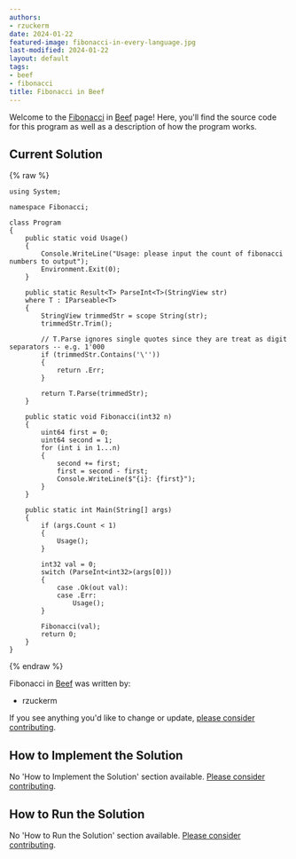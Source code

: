 ```yaml
---
authors:
- rzuckerm
date: 2024-01-22
featured-image: fibonacci-in-every-language.jpg
last-modified: 2024-01-22
layout: default
tags:
- beef
- fibonacci
title: Fibonacci in Beef
---
```


Welcome to the [Fibonacci](https://sampleprograms.io/projects/fibonacci) in [Beef](https://sampleprograms.io/languages/beef) page! Here, you'll find the source code for this program as well as a description of how the program works.

## Current Solution

{% raw %}

```beef
using System;

namespace Fibonacci;

class Program
{
    public static void Usage()
    {
        Console.WriteLine("Usage: please input the count of fibonacci numbers to output");
        Environment.Exit(0);
    }

    public static Result<T> ParseInt<T>(StringView str)
    where T : IParseable<T>
    {
        StringView trimmedStr = scope String(str);
        trimmedStr.Trim();

        // T.Parse ignores single quotes since they are treat as digit separators -- e.g. 1'000
        if (trimmedStr.Contains('\''))
        {
            return .Err;
        }

        return T.Parse(trimmedStr);
    }

    public static void Fibonacci(int32 n)
    {
        uint64 first = 0;
        uint64 second = 1;
        for (int i in 1...n)
        {
            second += first;
            first = second - first;
            Console.WriteLine($"{i}: {first}");
        }
    }

    public static int Main(String[] args)
    {
        if (args.Count < 1)
        {
            Usage();
        }

        int32 val = 0;
        switch (ParseInt<int32>(args[0]))
        {
            case .Ok(out val):
            case .Err:
                Usage();
        }

        Fibonacci(val);
        return 0;
    }
}

```

{% endraw %}

Fibonacci in [Beef](https://sampleprograms.io/languages/beef) was written by:

- rzuckerm

If you see anything you'd like to change or update, [please consider contributing](https://github.com/TheRenegadeCoder/sample-programs).

## How to Implement the Solution

No 'How to Implement the Solution' section available. [Please consider contributing](https://github.com/TheRenegadeCoder/sample-programs-website).

## How to Run the Solution

No 'How to Run the Solution' section available. [Please consider contributing](https://github.com/TheRenegadeCoder/sample-programs-website).
